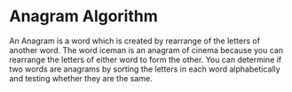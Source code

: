 # Anagram Algorithm

An Anagram is a word which is created by rearrange of the letters of another word. The word iceman is an anagram of cinema because you can rearrange the letters of either word to form the other. You can determine if two words are anagrams by sorting the letters in each word alphabetically and testing whether they are the same.